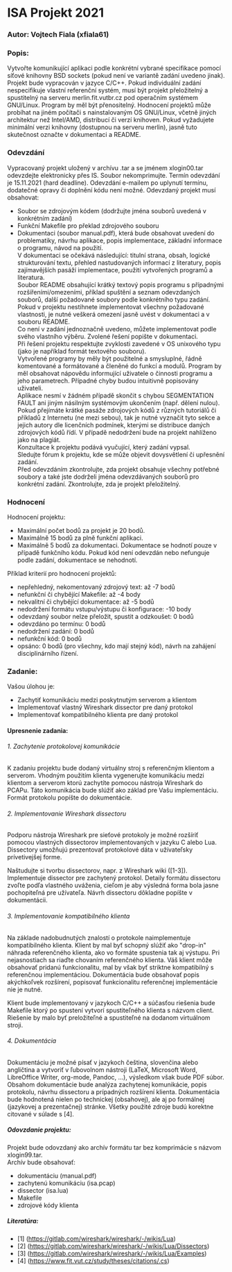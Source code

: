 # ISA Projekt 2021
### Autor: Vojtech Fiala (xfiala61)

### Popis:
Vytvořte komunikující aplikaci podle konkrétní vybrané specifikace pomocí síťové knihovny BSD sockets (pokud není ve variantě zadání uvedeno jinak). Projekt bude vypracován v jazyce C/C++. Pokud individuální zadání nespecifikuje vlastní referenční systém, musí být projekt přeložitelný a spustitelný na serveru merlin.fit.vutbr.cz pod operačním systémem GNU/Linux. Program by měl být přenositelný. Hodnocení projektů může probíhat na jiném počítači s nainstalovaným OS GNU/Linux, včetně jiných architektur než Intel/AMD, distribucí či verzí knihoven. Pokud vyžadujete minimální verzi knihovny (dostupnou na serveru merlin), jasně tuto skutečnost označte v dokumentaci a README.

### Odevzdání
Vypracovaný projekt uložený v archívu .tar a se jménem xlogin00.tar odevzdejte elektronicky přes IS. Soubor nekomprimujte.
Termín odevzdání je 15.11.2021 (hard deadline). Odevzdání e-mailem po uplynutí termínu, dodatečné opravy či doplnění kódu není možné.
Odevzdaný projekt musí obsahovat:  
- Soubor se zdrojovým kódem (dodržujte jména souborů uvedená v konkrétním zadání)  
- Funkční Makefile pro překlad zdrojového souboru  
- Dokumentaci (soubor manual.pdf), která bude obsahovat uvedení do problematiky, návrhu aplikace, popis implementace, základní informace o programu, návod na použití.  
V dokumentaci se očekává následující: titulní strana, obsah, logické strukturování textu, přehled nastudovaných informací z literatury, popis zajímavějších pasáží implementace, použití vytvořených programů a literatura.  
Soubor README obsahující krátký textový popis programu s případnými rozšířeními/omezeními, příklad spuštění a seznam odevzdaných souborů,
další požadované soubory podle konkrétního typu zadání.   
Pokud v projektu nestihnete implementovat všechny požadované vlastnosti, je nutné veškerá omezení jasně uvést v dokumentaci a v souboru README.  
Co není v zadání jednoznačně uvedeno, můžete implementovat podle svého vlastního výběru. Zvolené řešení popište v dokumentaci.  
Při řešení projektu respektujte zvyklosti zavedené v OS unixového typu (jako je například formát textového souboru).  
Vytvořené programy by měly být použitelné a smysluplné, řádně komentované a formátované a členěné do funkcí a modulů. Program by měl obsahovat nápovědu informující uživatele o činnosti programu a jeho parametrech. Případné chyby budou intuitivně popisovány uživateli.  
Aplikace nesmí v žádném případě skončit s chybou SEGMENTATION FAULT ani jiným násilným systémovým ukončením (např. dělení nulou).  
Pokud přejímáte krátké pasáže zdrojových kódů z různých tutoriálů či příkladů z Internetu (ne mezi sebou), tak je nutné vyznačit tyto sekce a jejich autory dle licenčních podmínek, kterými se distribuce daných zdrojových kódů řídí. V případě nedodržení bude na projekt nahlíženo jako na plagiát.  
Konzultace k projektu podává vyučující, který zadání vypsal.  
Sledujte fórum k projektu, kde se může objevit dovysvětlení či upřesnění zadání.  
Před odevzdáním zkontrolujte, zda projekt obsahuje všechny potřebné soubory a také jste dodrželi jména odevzdávaných souborů pro konkrétní zadání. Zkontrolujte, zda je projekt přeložitelný.  

### Hodnocení
Hodnocení projektu:
- Maximální počet bodů za projekt je 20 bodů.
- Maximálně 15 bodů za plně funkční aplikaci.
- Maximálně 5 bodů za dokumentaci. Dokumentace se hodnotí pouze v případě funkčního kódu. Pokud kód není odevzdán nebo nefunguje podle zadání, dokumentace se nehodnotí.  

Příklad kriterií pro hodnocení projektů:  
- nepřehledný, nekomentovaný zdrojový text: až -7 bodů
- nefunkční či chybějící Makefile: až -4 body
- nekvalitní či chybějící dokumentace: až -5 bodů
- nedodržení formátu vstupu/výstupu či konfigurace: -10 body
- odevzdaný soubor nelze přeložit, spustit a odzkoušet: 0 bodů
- odevzdáno po termínu: 0 bodů
- nedodržení zadání: 0 bodů
- nefunkční kód: 0 bodů
- opsáno: 0 bodů (pro všechny, kdo mají stejný kód), návrh na zahájení disciplinárního řízení.


### Zadanie:

Vašou úlohou je:

- Zachytiť komunikáciu medzi poskytnutým serverom a klientom  
- Implementovať vlastný Wireshark dissector pre daný protokol  
- Implementovať kompatibilného klienta pre daný protokol  

#### Upresnenie zadania:

###### 1. Zachytenie protokolovej komunikácie   
   
K zadaniu projektu bude dodaný virtuálny stroj s referenčným klientom a serverom. Vhodným použitím klienta vygenerujte komunikáciu medzi klientom a serverom ktorú zachytíte pomocou nástroja Wireshark do PCAPu. Táto komunikácia bude slúžiť ako základ pre Vašu implementáciu. Formát protokolu popíšte do dokumentácie.   

###### 2. Implementovanie Wireshark dissectoru

Podporu nástroja Wireshark pre sieťové protokoly je možné rozšíriť pomocou vlastných dissectorov implementovaných v jazyku C alebo Lua. Dissectory umožňujú prezentovať protokolové dáta v užívateľsky prívetivejšej forme.   

Naštudujte si tvorbu dissectorov, napr. z Wireshark wiki ([1-3]). Implementuje dissector pre zachytený protokol. Detaily formátu dissectoru zvoľte podľa vlastného uváženia, cieľom je aby výsledná forma bola jasne pochopiteľná pre užívateľa. Návrh dissectoru dôkladne popíšte v dokumentácii.   

###### 3. Implementovanie kompatibilného klienta

Na základe nadobudnutých znalostí o protokole naimplementuje kompatibilného klienta. Klient by mal byť schopný slúžiť ako "drop-in" náhrada referenčného klienta, ako vo formáte spustenia tak aj výstupu. Pri nejasnostiach sa riaďte chovaním referenčného klienta. Váš klient môže obsahovať pridanú funkcionalitu, mal by však byť striktne kompatibilný s referenčnou implementáciou. Dokumentácia bude obsahovať popis akýchkoľvek rozšírení, popisovať funkcionalitu referenčnej implementácie nie je nutné.   

Klient bude implementovaný v jazykoch C/C++ a súčasťou riešenia bude Makefile ktorý po spustení vytvorí spustiteľného klienta s názvom client. Riešenie by malo byť preložiteľné a spustiteľné na dodanom virtuálnom stroji.   

###### 4. Dokumentácia

Dokumentáciu je možné písať v jazykoch čeština, slovenčina alebo angličtina a vytvoriť v ľubovolnom nástroji (LaTeX, Microsoft Word, LibreOffice Writer, org-mode, Pandoc, ...), výsledkom však bude PDF súbor.    
Obsahom dokumentácie bude analýza zachytenej komunikácie, popis protokolu, návrhu dissectoru a prípadných rozšírení klienta. Dokumentácia bude hodnotená nielen po technickej (obsahovej), ale aj po formálnej (jazykovej a prezentačnej) stránke. Všetky použité zdroje budú korektne citované v súlade s [4].   

##### Odovzdanie projektu:

Projekt bude odovzdaný ako archív formátu tar bez komprimácie s názvom xlogin99.tar.  
Archív bude obsahovať:  
- dokumentáciu (manual.pdf)
- zachytenú komunikáciu (isa.pcap)
- dissector (isa.lua)
- Makefile
- zdrojové kódy klienta

##### Literatúra:

- [1] (https://gitlab.com/wireshark/wireshark/-/wikis/Lua)
- [2] (https://gitlab.com/wireshark/wireshark/-/wikis/Lua/Dissectors)
- [3] (https://gitlab.com/wireshark/wireshark/-/wikis/Lua/Examples)
- [4] (https://www.fit.vut.cz/study/theses/citations/.cs)
